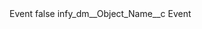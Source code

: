 <?xml version="1.0" encoding="UTF-8"?>
<CustomMetadata xmlns="http://soap.sforce.com/2006/04/metadata" xmlns:xsi="http://www.w3.org/2001/XMLSchema-instance" xmlns:xsd="http://www.w3.org/2001/XMLSchema">
    <label>Event</label>
    <protected>false</protected>
    <values>
        <field>infy_dm__Object_Name__c</field>
        <value xsi:type="xsd:string">Event</value>
    </values>
</CustomMetadata>
